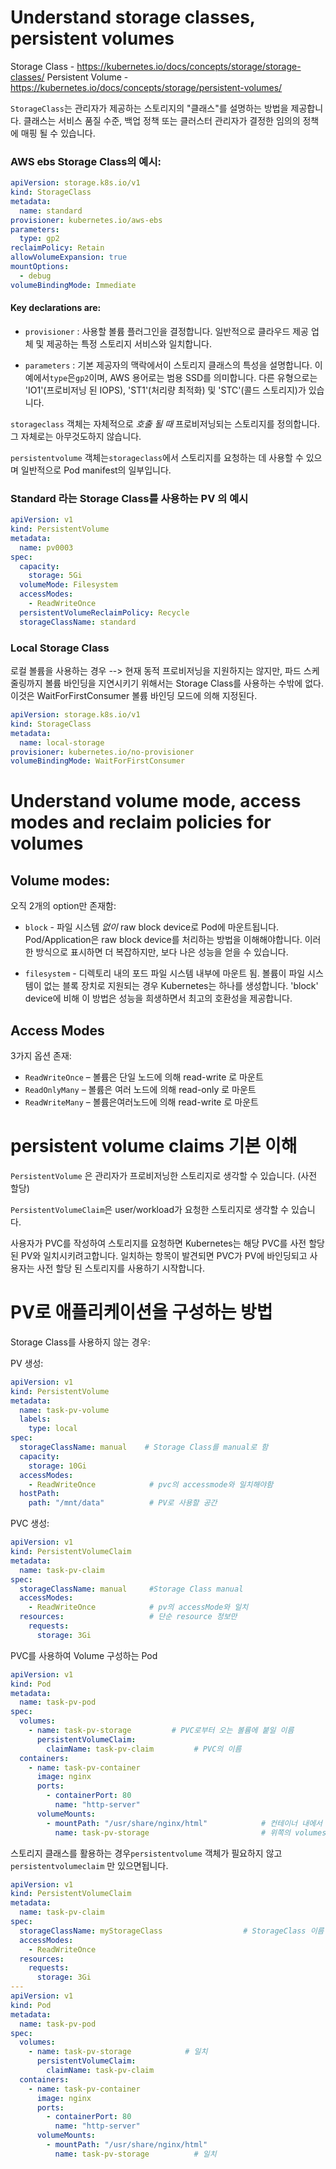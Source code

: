 # Understand storage classes, persistent volumes
Storage Class - https://kubernetes.io/docs/concepts/storage/storage-classes/
Persistent Volume - https://kubernetes.io/docs/concepts/storage/persistent-volumes/


`StorageClass`는 관리자가 제공하는 스토리지의 "클래스"를 설명하는 방법을 제공합니다. 클래스는 서비스 품질 수준, 백업 정책 또는 클러스터 관리자가 결정한 임의의 정책에 매핑 될 수 있습니다.

### AWS ebs Storage Class의 예시:

```yaml
apiVersion: storage.k8s.io/v1
kind: StorageClass
metadata:
  name: standard
provisioner: kubernetes.io/aws-ebs
parameters:
  type: gp2
reclaimPolicy: Retain
allowVolumeExpansion: true
mountOptions:
  - debug
volumeBindingMode: Immediate
```

#### Key declarations are:

* `provisioner` : 사용할 볼륨 플러그인을 결정합니다. 일반적으로 클라우드 제공 업체 및 제공하는 특정 스토리지 서비스와 일치합니다.

* `parameters` : 기본 제공자의 맥락에서이 스토리지 클래스의 특성을 설명합니다. 이 예에서`type`은`gp2`이며, AWS 용어로는 범용 SSD를 의미합니다. 다른 유형으로는 'IO1'(프로비저닝 된 IOPS), 'ST1'(처리량 최적화) 및 'STC'(콜드 스토리지)가 있습니다.

`storageclass` 객체는 자체적으로 *호출 될 때* 프로비저닝되는 스토리지를 정의합니다. 그 자체로는 아무것도하지 않습니다.

`persistentvolume` 객체는`storageclass`에서 스토리지를 요청하는 데 사용할 수 있으며 일반적으로 Pod manifest의 일부입니다.

### Standard 라는 Storage Class를 사용하는 PV 의 예시

```yaml
apiVersion: v1
kind: PersistentVolume
metadata:
  name: pv0003
spec:
  capacity:
    storage: 5Gi
  volumeMode: Filesystem
  accessModes:
    - ReadWriteOnce
  persistentVolumeReclaimPolicy: Recycle
  storageClassName: standard
```
### Local Storage Class
로컬 볼륨을 사용하는 경우 --> 현재 동적 프로비저닝을 지원하지는 않지만, 파드 스케줄링까지 볼륨 바인딩을 지연시키기 위해서는 Storage Class를 사용하는 수밖에 없다. 이것은 WaitForFirstConsumer 볼륨 바인딩 모드에 의해 지정된다.

```yaml
apiVersion: storage.k8s.io/v1
kind: StorageClass
metadata:
  name: local-storage
provisioner: kubernetes.io/no-provisioner
volumeBindingMode: WaitForFirstConsumer
```

# Understand volume mode, access modes and reclaim policies for volumes

## Volume modes:

오직 2개의 option만 존재함:

* `block` - 파일 시스템 *없이* raw block device로 Pod에 마운트됩니다. Pod/Application은 raw block device를 처리하는 방법을 이해해야합니다. 이러한 방식으로 표시하면 더 복잡하지만, 보다 나은 성능을 얻을 수 있습니다.

* `filesystem` - 디렉토리 내의 포드 파일 시스템 내부에 마운트 됨. 볼륨이 파일 시스템이 없는 블록 장치로 지원되는 경우 Kubernetes는 하나를 생성합니다. 'block' device에 비해 이 방법은 성능을 희생하면서 최고의 호환성을 제공합니다.

## Access Modes

3가지 옵션 존재:

*  `ReadWriteOnce` – 볼륨은 단일 노드에 의해 read-write 로 마운트
*  `ReadOnlyMany` – 볼륨은 여러 노드에 의해 read-only 로 마운트
*  `ReadWriteMany` – 볼륨은여러노드에 의해 read-write 로 마운트

# persistent volume claims 기본 이해

`PersistentVolume` 은 관리자가 프로비저닝한 스토리지로 생각할 수 있습니다. (사전 할당)

`PersistentVolumeClaim`은 user/workload가 요청한 스토리지로 생각할 수 있습니다. 

사용자가 PVC를 작성하여 스토리지를 요청하면 Kubernetes는 해당 PVC를 사전 할당된 PV와 일치시키려고합니다. 일치하는 항목이 발견되면 PVC가 PV에 바인딩되고 사용자는 사전 할당 된 스토리지를 사용하기 시작합니다.


# PV로 애플리케이션을 구성하는 방법

Storage Class를 사용하지 않는 경우:

PV 생성: 

```yaml
apiVersion: v1
kind: PersistentVolume
metadata:
  name: task-pv-volume
  labels:
    type: local
spec:
  storageClassName: manual    # Storage Class를 manual로 함
  capacity:
    storage: 10Gi
  accessModes:
    - ReadWriteOnce            # pvc의 accessmode와 일치해야함
  hostPath:
    path: "/mnt/data"          # PV로 사용할 공간
```

PVC 생성:

```yaml
apiVersion: v1
kind: PersistentVolumeClaim
metadata:
  name: task-pv-claim
spec:
  storageClassName: manual     #Storage Class manual
  accessModes:
    - ReadWriteOnce            # pv의 accessMode와 일치
  resources:                   # 단순 resource 정보만
    requests:
      storage: 3Gi
```

PVC를 사용하여 Volume 구성하는 Pod

```yaml
apiVersion: v1
kind: Pod
metadata:
  name: task-pv-pod
spec:
  volumes:
    - name: task-pv-storage         # PVC로부터 오는 볼륨에 붙일 이름
      persistentVolumeClaim:      
        claimName: task-pv-claim         # PVC의 이름
  containers:
    - name: task-pv-container
      image: nginx
      ports:
        - containerPort: 80
          name: "http-server"
      volumeMounts:
        - mountPath: "/usr/share/nginx/html"            # 컨테이너 내에서 마운트할 곳 
          name: task-pv-storage                         # 위쪽의 volumes의 name과 일치해야함! PVC로부터 오는 볼륨을 지칭하기 때문에
```

스토리지 클래스를 활용하는 경우`persistentvolume` 객체가 필요하지 않고`persistentvolumeclaim` 만 있으면됩니다.


```yaml
apiVersion: v1
kind: PersistentVolumeClaim
metadata:
  name: task-pv-claim
spec:
  storageClassName: myStorageClass                  # StorageClass 이름
  accessModes:
    - ReadWriteOnce
  resources:
    requests:
      storage: 3Gi
---
apiVersion: v1
kind: Pod
metadata:
  name: task-pv-pod
spec:
  volumes:
    - name: task-pv-storage            # 일치
      persistentVolumeClaim:
        claimName: task-pv-claim
  containers:
    - name: task-pv-container
      image: nginx
      ports:
        - containerPort: 80
          name: "http-server"
      volumeMounts:
        - mountPath: "/usr/share/nginx/html"
          name: task-pv-storage          # 일치
```

